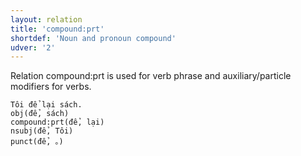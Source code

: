 ```yaml
---
layout: relation
title: 'compound:prt'
shortdef: 'Noun and pronoun compound'
udver: '2'
---
```


Relation compound:prt is used for verb phrase and auxiliary/particle modifiers for verbs.

~~~ sdparse
Tôi để lại sách.
obj(để, sách)
compound:prt(để, lại)
nsubj(để, Tôi)
punct(để, 。)
~~~

<!-- Interlanguage links updated Út 9. května 2023, 20:04:06 CEST -->
